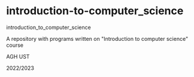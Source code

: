 # introduction-to-computer_science
introduction_to_computer_science

A repository with programs written on "Introduction to computer science" course

AGH UST

2022/2023
